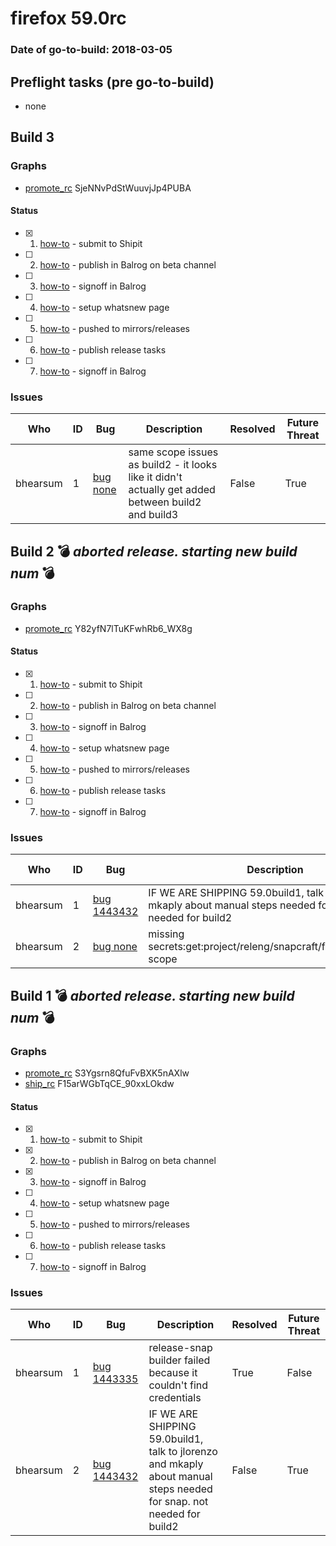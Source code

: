 # firefox 59.0rc

### Date of go-to-build: 2018-03-05

## Preflight tasks (pre go-to-build)
- none

## Build 3  

### Graphs
* [promote_rc](https://tools.taskcluster.net/push-inspector/#/SjeNNvPdStWuuvjJp4PUBA) SjeNNvPdStWuuvjJp4PUBA


#### Status
- [x] 1.  [how-to](https://wiki.mozilla.org/Release:Release_Automation_on_Mercurial:Starting_a_Release#Submit_to_Ship_It)  - submit to Shipit
- [ ] 2.  [how-to](https://github.com/mozilla-releng/releasewarrior-2.0/blob/master/docs/release-promotion/desktop/howto-rc.md#ship-rc)  - publish in Balrog on beta channel
- [ ] 3.  [how-to](https://github.com/mozilla-releng/releasewarrior-2.0/wiki/Release-Promotion-Tasks#obtain-sign-offs-for-changes)  - signoff in Balrog
- [ ] 4.  [how-to](https://github.com/mozilla-releng/releasewarrior-2.0/blob/master/docs/release-promotion/desktop/howto-rc.md)  - setup whatsnew page
- [ ] 5.  [how-to](https://github.com/mozilla-releng/releasewarrior-2.0/blob/master/docs/release-promotion/desktop/howto-rc.md#push)  - pushed to mirrors/releases
- [ ] 6.  [how-to](https://github.com/mozilla-releng/releasewarrior-2.0/blob/master/docs/release-promotion/desktop/howto-rc.md#ship)  - publish release tasks
- [ ] 7.  [how-to](https://github.com/mozilla-releng/releasewarrior-2.0/wiki/Release-Promotion-Tasks#obtain-sign-offs-for-changes)  - signoff in Balrog

### Issues
| Who                 | ID               | Bug                                                                 | Description                | Resolved                | Future Threat                |
| ------------------- | ---------------- | ------------------------------------------------------------------- | -------------------------- | ----------------------- | ---------------------------- |
| bhearsum  | 1 | [bug none](https://bugzil.la/none)        | same scope issues as build2 - it looks like it didn't actually get added between build2 and build3 | False | True |

## Build 2  :bomb: _aborted release. starting new build num_ :bomb: 

### Graphs
* [promote_rc](https://tools.taskcluster.net/push-inspector/#/Y82yfN7lTuKFwhRb6_WX8g) Y82yfN7lTuKFwhRb6_WX8g


#### Status
- [x] 1.  [how-to](https://wiki.mozilla.org/Release:Release_Automation_on_Mercurial:Starting_a_Release#Submit_to_Ship_It)  - submit to Shipit
- [ ] 2.  [how-to](https://github.com/mozilla-releng/releasewarrior-2.0/blob/master/docs/release-promotion/desktop/howto-rc.md#ship-rc)  - publish in Balrog on beta channel
- [ ] 3.  [how-to](https://github.com/mozilla-releng/releasewarrior-2.0/wiki/Release-Promotion-Tasks#obtain-sign-offs-for-changes)  - signoff in Balrog
- [ ] 4.  [how-to](https://github.com/mozilla-releng/releasewarrior-2.0/blob/master/docs/release-promotion/desktop/howto-rc.md)  - setup whatsnew page
- [ ] 5.  [how-to](https://github.com/mozilla-releng/releasewarrior-2.0/blob/master/docs/release-promotion/desktop/howto-rc.md#push)  - pushed to mirrors/releases
- [ ] 6.  [how-to](https://github.com/mozilla-releng/releasewarrior-2.0/blob/master/docs/release-promotion/desktop/howto-rc.md#ship)  - publish release tasks
- [ ] 7.  [how-to](https://github.com/mozilla-releng/releasewarrior-2.0/wiki/Release-Promotion-Tasks#obtain-sign-offs-for-changes)  - signoff in Balrog

### Issues
| Who                 | ID               | Bug                                                                 | Description                | Resolved                | Future Threat                |
| ------------------- | ---------------- | ------------------------------------------------------------------- | -------------------------- | ----------------------- | ---------------------------- |
| bhearsum  | 1 | [bug 1443432](https://bugzil.la/1443432)        | IF WE ARE SHIPPING 59.0build1, talk to jlorenzo and mkaply about manual steps needed for snap. not needed for build2 | True | False |
| bhearsum  | 2 | [bug none](https://bugzil.la/none)        | missing secrets:get:project/releng/snapcraft/firefox/candidate scope | True | False |

## Build 1  :bomb: _aborted release. starting new build num_ :bomb: 

### Graphs
* [promote_rc](https://tools.taskcluster.net/push-inspector/#/S3Ygsrn8QfuFvBXK5nAXlw) S3Ygsrn8QfuFvBXK5nAXlw
* [ship_rc](https://tools.taskcluster.net/push-inspector/#/F15arWGbTqCE_90xxLOkdw) F15arWGbTqCE_90xxLOkdw


#### Status
- [x] 1.  [how-to](https://wiki.mozilla.org/Release:Release_Automation_on_Mercurial:Starting_a_Release#Submit_to_Ship_It)  - submit to Shipit
- [x] 2.  [how-to](https://github.com/mozilla-releng/releasewarrior-2.0/blob/master/docs/release-promotion/desktop/howto-rc.md#ship-rc)  - publish in Balrog on beta channel
- [x] 3.  [how-to](https://github.com/mozilla-releng/releasewarrior-2.0/wiki/Release-Promotion-Tasks#obtain-sign-offs-for-changes)  - signoff in Balrog
- [ ] 4.  [how-to](https://github.com/mozilla-releng/releasewarrior-2.0/blob/master/docs/release-promotion/desktop/howto-rc.md)  - setup whatsnew page
- [ ] 5.  [how-to](https://github.com/mozilla-releng/releasewarrior-2.0/blob/master/docs/release-promotion/desktop/howto-rc.md#push)  - pushed to mirrors/releases
- [ ] 6.  [how-to](https://github.com/mozilla-releng/releasewarrior-2.0/blob/master/docs/release-promotion/desktop/howto-rc.md#ship)  - publish release tasks
- [ ] 7.  [how-to](https://github.com/mozilla-releng/releasewarrior-2.0/wiki/Release-Promotion-Tasks#obtain-sign-offs-for-changes)  - signoff in Balrog

### Issues
| Who                 | ID               | Bug                                                                 | Description                | Resolved                | Future Threat                |
| ------------------- | ---------------- | ------------------------------------------------------------------- | -------------------------- | ----------------------- | ---------------------------- |
| bhearsum  | 1 | [bug 1443335](https://bugzil.la/1443335)        | release-snap builder failed because it couldn't find credentials | True | False |
| bhearsum  | 2 | [bug 1443432](https://bugzil.la/1443432)        | IF WE ARE SHIPPING 59.0build1, talk to jlorenzo and mkaply about manual steps needed for snap. not needed for build2 | False | True |

